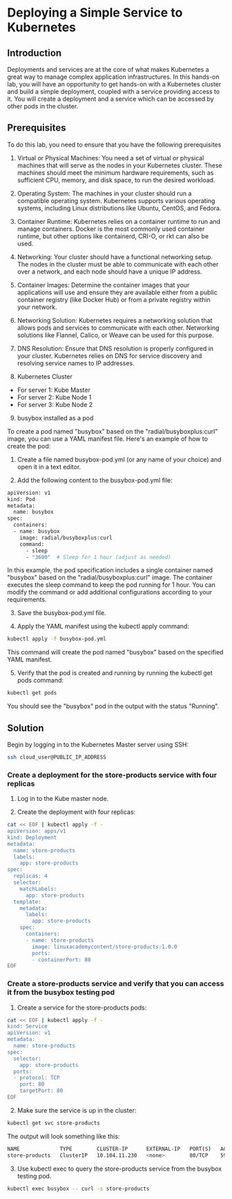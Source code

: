 # Deploying a Simple Service to Kubernetes

## Introduction
Deployments and services are at the core of what makes Kubernetes a great way to manage complex application infrastructures. In this hands-on lab, you will have an opportunity to get hands-on with a Kubernetes cluster and build a simple deployment, coupled with a service providing access to it. You will create a deployment and a service which can be accessed by other pods in the cluster.

## Prerequisites

To do this lab, you need to ensure that you have the following prerequisites

1. Virtual or Physical Machines: You need a set of virtual or physical machines that will serve as the nodes in your Kubernetes cluster. These machines should meet the minimum hardware requirements, such as sufficient CPU, memory, and disk space, to run the desired workload.

2. Operating System: The machines in your cluster should run a compatible operating system. Kubernetes supports various operating systems, including Linux distributions like Ubuntu, CentOS, and Fedora.

3. Container Runtime: Kubernetes relies on a container runtime to run and manage containers. Docker is the most commonly used container runtime, but other options like containerd, CRI-O, or rkt can also be used.

4. Networking: Your cluster should have a functional networking setup. The nodes in the cluster must be able to communicate with each other over a network, and each node should have a unique IP address.

5. Container Images: Determine the container images that your applications will use and ensure they are available either from a public container registry (like Docker Hub) or from a private registry within your network.

6. Networking Solution: Kubernetes requires a networking solution that allows pods and services to communicate with each other. Networking solutions like Flannel, Calico, or Weave can be used for this purpose.

7. DNS Resolution: Ensure that DNS resolution is properly configured in your cluster. Kubernetes relies on DNS for service discovery and resolving service names to IP addresses.

8. Kubernetes Cluster
- For server 1: Kube Master
- For server 2: Kube Node 1
- For server 3: Kube Node 2

9. busybox installed as a pod

To create a pod named "busybox" based on the "radial/busyboxplus:curl" image, you can use a YAML manifest file. Here's an example of how to create the pod:

1. Create a file named busybox-pod.yml (or any name of your choice) and open it in a text editor.

2. Add the following content to the busybox-pod.yml file:

```bash
apiVersion: v1
kind: Pod
metadata:
  name: busybox
spec:
  containers:
  - name: busybox
    image: radial/busyboxplus:curl
    command:
      - sleep
      - "3600"  # Sleep for 1 hour (adjust as needed)
```

In this example, the pod specification includes a single container named "busybox" based on the "radial/busyboxplus:curl" image. The container executes the sleep command to keep the pod running for 1 hour. You can modify the command or add additional configurations according to your requirements.

3. Save the busybox-pod.yml file.

4. Apply the YAML manifest using the kubectl apply command:

```bash
kubectl apply -f busybox-pod.yml
```

This command will create the pod named "busybox" based on the specified YAML manifest.

5. Verify that the pod is created and running by running the kubectl get pods command:

```bash
kubectl get pods
```

You should see the "busybox" pod in the output with the status "Running".

## Solution

Begin by logging in to the Kubernetes Master server using SSH:

```bash
ssh cloud_user@PUBLIC_IP_ADDRESS
```

### Create a deployment for the store-products service with four replicas

1. Log in to the Kube master node.

2. Create the deployment with four replicas:

```bash
cat << EOF | kubectl apply -f -
apiVersion: apps/v1
kind: Deployment
metadata:
  name: store-products
  labels:
    app: store-products
spec:
  replicas: 4
  selector:
    matchLabels:
      app: store-products
  template:
    metadata:
      labels:
        app: store-products
    spec:
      containers:
      - name: store-products
        image: linuxacademycontent/store-products:1.0.0
        ports:
        - containerPort: 80
EOF
```
###  Create a store-products service and verify that you can access it from the busybox testing pod

1. Create a service for the store-products pods:

```bash
cat << EOF | kubectl apply -f -
kind: Service
apiVersion: v1
metadata:
  name: store-products
spec:
  selector:
    app: store-products
  ports:
  - protocol: TCP
    port: 80
    targetPort: 80
EOF
```

2. Make sure the service is up in the cluster:

```bash
kubectl get svc store-products
```
The output will look something like this:

```bash
NAME             TYPE        CLUSTER-IP      EXTERNAL-IP   PORT(S)   AGE
store-products   ClusterIP   10.104.11.230   <none>        80/TCP    59s
```

3. Use kubectl exec to query the store-products service from the busybox testing pod.

```bash
kubectl exec busybox -- curl -s store-products
```